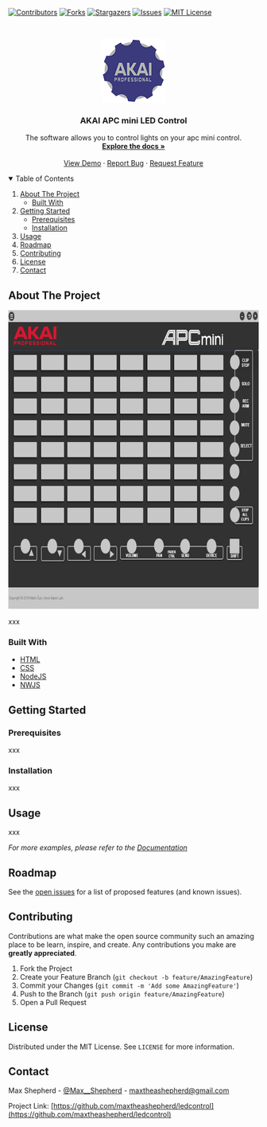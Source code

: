 <!--
*** Thanks for checking out the Best-README-Template. If you have a suggestion
*** that would make this better, please fork the repo and create a pull request
*** or simply open an issue with the tag "enhancement".
*** Thanks again! Now go create something AMAZING! :D
-->



<!-- PROJECT SHIELDS -->
<!--
*** I'm using markdown "reference style" links for readability.
*** Reference links are enclosed in brackets [ ] instead of parentheses ( ).
*** See the bottom of this document for the declaration of the reference variables
*** for contributors-url, forks-url, etc. This is an optional, concise syntax you may use.
*** https://www.markdownguide.org/basic-syntax/#reference-style-links
-->
[![Contributors][contributors-shield]][contributors-url]
[![Forks][forks-shield]][forks-url]
[![Stargazers][stars-shield]][stars-url]
[![Issues][issues-shield]][issues-url]
[![MIT License][license-shield]][license-url]




<!-- PROJECT LOGO -->
<br />
<p align="center">
  <a href="https://github.com/maxtheashepherd/ledcontrol">
    <img src="icon/128x128.png" alt="Logo" width="128" height="128">
  </a>

  <h3 align="center">AKAI APC mini LED Control</h3>

  <p align="center">
    The software allows you to control lights on your apc mini control.
    <br />
    <a href="https://github.com/maxtheashepherd/ledcontrol"><strong>Explore the docs »</strong></a>
    <br />
    <br />
    <a href="https://github.com/maxtheashepherd/ledcontrol">View Demo</a>
    ·
    <a href="https://github.com/maxtheashepherd/ledcontrol/issues">Report Bug</a>
    ·
    <a href="https://github.com/maxtheashepherd/ledcontrol/issues">Request Feature</a>
  </p>
</p>


<!-- TABLE OF CONTENTS -->
<details open="open">
  <summary>Table of Contents</summary>
  <ol>
    <li>
      <a href="#about-the-project">About The Project</a>
      <ul>
        <li><a href="#built-with">Built With</a></li>
      </ul>
    </li>
    <li>
      <a href="#getting-started">Getting Started</a>
      <ul>
        <li><a href="#prerequisites">Prerequisites</a></li>
        <li><a href="#installation">Installation</a></li>
      </ul>
    </li>
    <li><a href="#usage">Usage</a></li>
    <li><a href="#roadmap">Roadmap</a></li>
    <li><a href="#contributing">Contributing</a></li>
    <li><a href="#license">License</a></li>
    <li><a href="#contact">Contact</a></li>
  
  </ol>
</details>

<!-- ABOUT THE PROJECT -->
## About The Project

 <p align="center">
  <a href="https://github.com/maxtheashepherd/ledcontrol">
    <img src="icon/slika.png" alt="Logo" width="800" height="600" >
  </a>
</p>

xxx

### Built With


* [HTML]()
* [CSS]()
* [NodeJS](https://nodejs.org/en/)
* [NWJS](https://nwjs.io/)

<!-- GETTING STARTED -->
## Getting Started



### Prerequisites
xxx


### Installation
xxx

<!-- USAGE EXAMPLES -->
## Usage
xxx

_For more examples, please refer to the [Documentation](https://github.com/maxtheashepherd/ledcontrol)_


<!-- ROADMAP -->
## Roadmap

See the [open issues](https://github.com/maxtheashepherd/ledcontro/issues) for a list of proposed features (and known issues).



<!-- CONTRIBUTING -->
## Contributing

Contributions are what make the open source community such an amazing place to be learn, inspire, and create. Any contributions you make are **greatly appreciated**.

1. Fork the Project
2. Create your Feature Branch (`git checkout -b feature/AmazingFeature`)
3. Commit your Changes (`git commit -m 'Add some AmazingFeature'`)
4. Push to the Branch (`git push origin feature/AmazingFeature`)
5. Open a Pull Request


<!-- LICENSE -->
## License

Distributed under the MIT License. See `LICENSE` for more information.



<!-- CONTACT -->
## Contact

Max Shepherd - [@Max__Shepherd](https://twitter.com/Max__Shepherd) - maxtheashepherd@gmail.com

Project Link: [https://github.com/maxtheashepherd/ledcontrol](https://github.com/maxtheashepherd/ledcontrol)



<!-- MARKDOWN LINKS & IMAGES -->
<!-- https://www.markdownguide.org/basic-syntax/#reference-style-links -->
[product-screenshot]:https://github.com/maxtheashepherd/ledcontrol/icons/slika.png
[contributors-shield]: https://img.shields.io/github/contributors/maxtheashepherd/ledcontrol.svg?style=for-the-badge
[contributors-url]: https://github.com/maxtheashepherd/ledcontrol/graphs/contributors
[forks-shield]: https://img.shields.io/github/forks/maxtheashepherd/ledcontrol.svg?style=for-the-badge
[forks-url]: https://github.com/maxtheashepherd/ledcontrol/network/members
[stars-shield]: https://img.shields.io/github/stars/maxtheashepherd/ledcontrol.svg?style=for-the-badge
[stars-url]: https://github.com/maxtheashepherd/ledcontrol/stargazers
[issues-shield]: https://img.shields.io/github/issues/maxtheashepherd/ledcontrol.svg?style=for-the-badge
[issues-url]: https://github.com/maxtheashepherd/ledcontrol/issues
[license-shield]: https://img.shields.io/github/license/maxtheashepherd/ledcontrol.svg?style=for-the-badge
[license-url]: https://github.com/maxtheashepherd/ledcontrol/blob/master/LICENSE.txt
[linkedin-shield]: https://img.shields.io/badge/-LinkedIn-black.svg?style=for-the-badge&logo=linkedin&colorB=555

